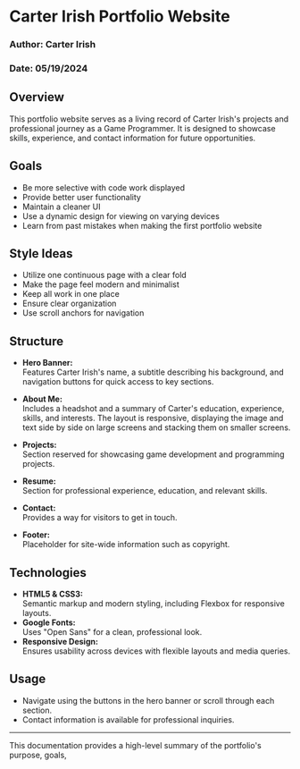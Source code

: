 # Carter Irish Portfolio Website

### Author: Carter Irish  
### Date: 05/19/2024

## Overview
This portfolio website serves as a living record of Carter Irish's projects and professional journey as a Game Programmer. It is designed to showcase skills, experience, and contact information for future opportunities.

## Goals
- Be more selective with code work displayed
- Provide better user functionality
- Maintain a cleaner UI
- Use a dynamic design for viewing on varying devices
- Learn from past mistakes when making the first portfolio website

## Style Ideas
- Utilize one continuous page with a clear fold
- Make the page feel modern and minimalist
- Keep all work in one place
- Ensure clear organization
- Use scroll anchors for navigation

## Structure
- **Hero Banner:**  
  Features Carter Irish's name, a subtitle describing his background, and navigation buttons for quick access to key sections.

- **About Me:**  
  Includes a headshot and a summary of Carter's education, experience, skills, and interests. The layout is responsive, displaying the image and text side by side on large screens and stacking them on smaller screens.

- **Projects:**  
  Section reserved for showcasing game development and programming projects.

- **Resume:**  
  Section for professional experience, education, and relevant skills.

- **Contact:**  
  Provides a way for visitors to get in touch.

- **Footer:**  
  Placeholder for site-wide information such as copyright.

## Technologies
- **HTML5 & CSS3:**  
  Semantic markup and modern styling, including Flexbox for responsive layouts.
- **Google Fonts:**  
  Uses "Open Sans" for a clean, professional look.
- **Responsive Design:**  
  Ensures usability across devices with flexible layouts and media queries.

## Usage
- Navigate using the buttons in the hero banner or scroll through each section.
- Contact information is available for professional inquiries.

---

This documentation provides a high-level summary of the portfolio's purpose, goals,